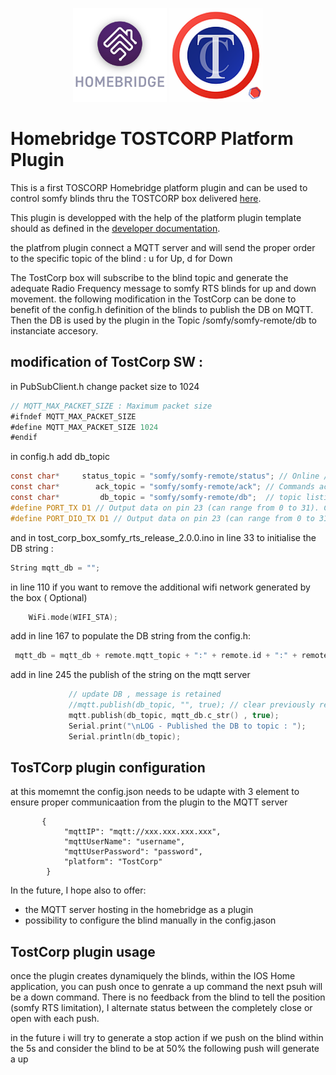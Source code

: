 
<p align="center">

<img src="https://github.com/homebridge/branding/raw/master/logos/homebridge-wordmark-logo-vertical.png" width="150">
<img src="logo_tost_corp_mai_2020_v2_0_3.png" width="150">
</p>
</p>


# Homebridge TOSTCORP Platform Plugin

This is a first TOSCORP Homebridge platform plugin and can be used to control somfy blinds thru the TOSTCORP box delivered [here](https://www.tostcorp.com/boxsomfyrts).

This plugin is developped with the help of the platform plugin template should as defined in the  [developer documentation](https://developers.homebridge.io/). 

the platfrom plugin connect a MQTT server and will send the proper order to the specific topic of the blind : u for Up, d for Down 

The TostCorp box will subscribe to the blind topic and generate the adequate Radio Frequency message to somfy RTS blinds for up and down movement.
the following modification in the TostCorp can be done to benefit of the config.h definition of the blinds to publish the DB on MQTT. Then the DB is used by the plugin in the Topic /somfy/somfy-remote/db to instanciate accesory.

## modification of TostCorp SW :
in  PubSubClient.h change packet size to 1024
```javascript
// MQTT_MAX_PACKET_SIZE : Maximum packet size
#ifndef MQTT_MAX_PACKET_SIZE
#define MQTT_MAX_PACKET_SIZE 1024
#endif
```
in config.h add db_topic
```c
const char*     status_topic = "somfy/somfy-remote/status"; // Online / offline
const char*        ack_topic = "somfy/somfy-remote/ack"; // Commands ack "id: 0x184623, cmd: u"
const char*         db_topic = "somfy/somfy-remote/db";  // topic listing the remotes
#define PORT_TX D1 // Output data on pin 23 (can range from 0 to 31). Check pin numbering on ESP8266.
#define PORT_DIO_TX D1 // Output data on pin 23 (can range from 0 to 31). Check pin numbering on ESP8266.
```
and in tost_corp_box_somfy_rts_release_2.0.0.ino 
in line 33 to initialise the DB string :
```c
String mqtt_db = "";
```
in line 110 if you want to remove the additional wifi network generated by the box ( Optional)
```c
    WiFi.mode(WIFI_STA);
```
add in line 167 to populate the DB string from the config.h:
```c
 mqtt_db = mqtt_db + remote.mqtt_topic + ":" + remote.id + ":" + remote.description + ":" + remote.device_group + "::"; 
``` 
add in line 245 the publish of the string on the mqtt server
```c
             // update DB , message is retained 
             //mqtt.publish(db_topic, "", true); // clear previously retain message
             mqtt.publish(db_topic, mqtt_db.c_str() , true);
             Serial.print("\nLOG - Published the DB to topic : ");
             Serial.println(db_topic);
```

## TosTCorp plugin configuration
at this momemnt the config.json needs to be udapte with 3 element to ensure proper communicaation from the plugin to the MQTT server
```jason
       {
            "mqttIP": "mqtt://xxx.xxx.xxx.xxx",
            "mqttUserName": "username",
            "mqttUserPassword": "password",
            "platform": "TostCorp"
        }
```

In the future, I hope also to offer:
 - the MQTT server hosting in the homebridge as a plugin
 - possibility to configure the blind manually in the config.jason

## TostCorp plugin usage

once the plugin creates dynamiquely the blinds, within the IOS Home application, you can push once to genrate a up command the next psuh will be a down command.
There is no feedback from the blind to tell the position (somfy RTS limitation), I alternate status between the completely close or open with each push.

in the future i will try to generate a stop action if we push on the blind within the 5s and consider the blind to be at 50% the following push will generate a up
